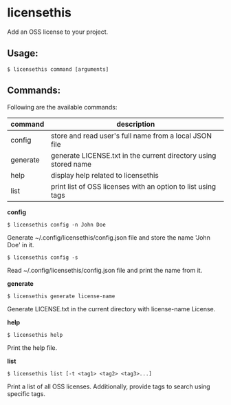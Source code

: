 # licensethis
Add an OSS license to your project.

## Usage:

```
$ licensethis command [arguments]
```

## Commands:
Following are the available commands:

command | description
---- | ----
config | store and read user's full name from a local JSON file
generate | generate LICENSE.txt in the current directory using stored name
help | display help related to licensethis
list | print list of OSS licenses with an option to list using tags

**config**
	
	$ licensethis config -n John Doe
Generate ~/.config/licensethis/config.json file and store the name 'John Doe' in it.

	$ licensethis config -s
Read ~/.config/licensethis/config.json file and print the name from it.

**generate**

	$ licensethis generate license-name
Generate LICENSE.txt in the current directory with license-name License.
	
**help**
	
	$ licensethis help
Print the help file.
	
**list**

	$ licensethis list [-t <tag1> <tag2> <tag3>...]
Print a list of all OSS licenses. Additionally, provide tags to search using specific tags.